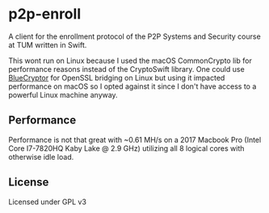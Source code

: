 # p2p-enroll

A client for the enrollment protocol of the P2P Systems and Security course at TUM written in Swift.

This wont run on Linux because I used the macOS CommonCrypto lib for performance reasons instead of the CryptoSwift library. One could use [BlueCryptor](https://github.com/IBM-Swift/BlueCryptor) for OpenSSL bridging on Linux but using it impacted performance on macOS so I opted against it since I don't have access to a powerful Linux machine anyway. 

## Performance

Performance is not that great with ~0.61 MH/s on a 2017 Macbook Pro (Intel Core I7-7820HQ Kaby Lake @ 2.9 GHz) utilizing all 8 logical cores with otherwise idle load.

## License

Licensed under GPL v3
